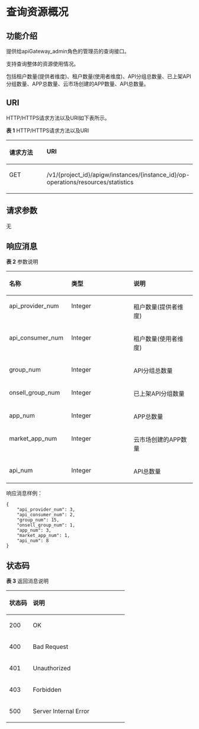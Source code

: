 # 查询资源概况<a name="apig-phapi-180713151"></a>

## 功能介绍<a name="section142594180538"></a>

提供给apiGateway\_admin角色的管理员的查询接口。

支持查询整体的资源使用情况。

包括租户数量\(提供者维度\)、租户数量\(使用者维度\)、API分组总数量、已上架API分组数量、APP总数量、云市场创建的APP数量、API总数量。

## URI<a name="section142591518145311"></a>

HTTP/HTTPS请求方法以及URI如下表所示。

**表 1**  HTTP/HTTPS请求方法以及URI

<a name="table2068511412554"></a>
<table><thead align="left"><tr id="row20685341185519"><th class="cellrowborder" valign="top" width="29.17%" id="mcps1.2.3.1.1"><p id="p3384161845312"><a name="p3384161845312"></a><a name="p3384161845312"></a>请求方法</p>
</th>
<th class="cellrowborder" valign="top" width="70.83%" id="mcps1.2.3.1.2"><p id="p1384111865313"><a name="p1384111865313"></a><a name="p1384111865313"></a>URI</p>
</th>
</tr>
</thead>
<tbody><tr id="row8685164116555"><td class="cellrowborder" valign="top" width="29.17%" headers="mcps1.2.3.1.1 "><p id="p838411184539"><a name="p838411184539"></a><a name="p838411184539"></a>GET</p>
</td>
<td class="cellrowborder" valign="top" width="70.83%" headers="mcps1.2.3.1.2 "><p id="p19384151865310"><a name="p19384151865310"></a><a name="p19384151865310"></a>/v1/{project_id}/apigw/instances/{instance_id}/op-operations/resources/statistics</p>
</td>
</tr>
</tbody>
</table>

## 请求参数<a name="section1027541812532"></a>

无

## 响应消息<a name="section172751818145312"></a>

**表 2**  参数说明

<a name="table1961652045610"></a>
<table><thead align="left"><tr id="row1461632025612"><th class="cellrowborder" valign="top" width="33.33333333333333%" id="mcps1.2.4.1.1"><p id="p14384131816534"><a name="p14384131816534"></a><a name="p14384131816534"></a>名称</p>
</th>
<th class="cellrowborder" valign="top" width="33.33333333333333%" id="mcps1.2.4.1.2"><p id="p14384121812539"><a name="p14384121812539"></a><a name="p14384121812539"></a>类型</p>
</th>
<th class="cellrowborder" valign="top" width="33.33333333333333%" id="mcps1.2.4.1.3"><p id="p12384161819539"><a name="p12384161819539"></a><a name="p12384161819539"></a>说明</p>
</th>
</tr>
</thead>
<tbody><tr id="row176161620155610"><td class="cellrowborder" valign="top" width="33.33333333333333%" headers="mcps1.2.4.1.1 "><p id="p15384151815537"><a name="p15384151815537"></a><a name="p15384151815537"></a>api_provider_num</p>
</td>
<td class="cellrowborder" valign="top" width="33.33333333333333%" headers="mcps1.2.4.1.2 "><p id="p133841018135314"><a name="p133841018135314"></a><a name="p133841018135314"></a>Integer</p>
</td>
<td class="cellrowborder" valign="top" width="33.33333333333333%" headers="mcps1.2.4.1.3 "><p id="p7384171885317"><a name="p7384171885317"></a><a name="p7384171885317"></a>租户数量(提供者维度)</p>
</td>
</tr>
<tr id="row1616112095614"><td class="cellrowborder" valign="top" width="33.33333333333333%" headers="mcps1.2.4.1.1 "><p id="p173842186531"><a name="p173842186531"></a><a name="p173842186531"></a>api_consumer_num</p>
</td>
<td class="cellrowborder" valign="top" width="33.33333333333333%" headers="mcps1.2.4.1.2 "><p id="p1638416188533"><a name="p1638416188533"></a><a name="p1638416188533"></a>Integer</p>
</td>
<td class="cellrowborder" valign="top" width="33.33333333333333%" headers="mcps1.2.4.1.3 "><p id="p2384218105310"><a name="p2384218105310"></a><a name="p2384218105310"></a>租户数量(使用者维度)</p>
</td>
</tr>
<tr id="row18616182020562"><td class="cellrowborder" valign="top" width="33.33333333333333%" headers="mcps1.2.4.1.1 "><p id="p1538481811538"><a name="p1538481811538"></a><a name="p1538481811538"></a>group_num</p>
</td>
<td class="cellrowborder" valign="top" width="33.33333333333333%" headers="mcps1.2.4.1.2 "><p id="p10384121845314"><a name="p10384121845314"></a><a name="p10384121845314"></a>Integer</p>
</td>
<td class="cellrowborder" valign="top" width="33.33333333333333%" headers="mcps1.2.4.1.3 "><p id="p1238411182539"><a name="p1238411182539"></a><a name="p1238411182539"></a>API分组总数量</p>
</td>
</tr>
<tr id="row1461610204568"><td class="cellrowborder" valign="top" width="33.33333333333333%" headers="mcps1.2.4.1.1 "><p id="p43841518195314"><a name="p43841518195314"></a><a name="p43841518195314"></a>onsell_group_num</p>
</td>
<td class="cellrowborder" valign="top" width="33.33333333333333%" headers="mcps1.2.4.1.2 "><p id="p83841618115319"><a name="p83841618115319"></a><a name="p83841618115319"></a>Integer</p>
</td>
<td class="cellrowborder" valign="top" width="33.33333333333333%" headers="mcps1.2.4.1.3 "><p id="p83844184531"><a name="p83844184531"></a><a name="p83844184531"></a>已上架API分组数量</p>
</td>
</tr>
<tr id="row561612045615"><td class="cellrowborder" valign="top" width="33.33333333333333%" headers="mcps1.2.4.1.1 "><p id="p7384141814536"><a name="p7384141814536"></a><a name="p7384141814536"></a>app_num</p>
</td>
<td class="cellrowborder" valign="top" width="33.33333333333333%" headers="mcps1.2.4.1.2 "><p id="p1138491815539"><a name="p1138491815539"></a><a name="p1138491815539"></a>Integer</p>
</td>
<td class="cellrowborder" valign="top" width="33.33333333333333%" headers="mcps1.2.4.1.3 "><p id="p143841718105318"><a name="p143841718105318"></a><a name="p143841718105318"></a>APP总数量</p>
</td>
</tr>
<tr id="row461682005617"><td class="cellrowborder" valign="top" width="33.33333333333333%" headers="mcps1.2.4.1.1 "><p id="p18384918115319"><a name="p18384918115319"></a><a name="p18384918115319"></a>market_app_num</p>
</td>
<td class="cellrowborder" valign="top" width="33.33333333333333%" headers="mcps1.2.4.1.2 "><p id="p183844182537"><a name="p183844182537"></a><a name="p183844182537"></a>Integer</p>
</td>
<td class="cellrowborder" valign="top" width="33.33333333333333%" headers="mcps1.2.4.1.3 "><p id="p133841818185310"><a name="p133841818185310"></a><a name="p133841818185310"></a>云市场创建的APP数量</p>
</td>
</tr>
<tr id="row9616152075618"><td class="cellrowborder" valign="top" width="33.33333333333333%" headers="mcps1.2.4.1.1 "><p id="p163846187537"><a name="p163846187537"></a><a name="p163846187537"></a>api_num</p>
</td>
<td class="cellrowborder" valign="top" width="33.33333333333333%" headers="mcps1.2.4.1.2 "><p id="p12384918125317"><a name="p12384918125317"></a><a name="p12384918125317"></a>Integer</p>
</td>
<td class="cellrowborder" valign="top" width="33.33333333333333%" headers="mcps1.2.4.1.3 "><p id="p17384191814538"><a name="p17384191814538"></a><a name="p17384191814538"></a>API总数量</p>
</td>
</tr>
</tbody>
</table>

响应消息样例：

```
{
	"api_provider_num": 3,
	"api_consumer_num": 2,
	"group_num": 15,
	"onsell_group_num": 1,
	"app_num": 3,
	"market_app_num": 1,
	"api_num": 8
}
```

## 状态码<a name="section7275818155314"></a>

**表 3**  返回消息说明

<a name="table102754180538"></a>
<table><thead align="left"><tr id="row18384818135317"><th class="cellrowborder" valign="top" width="20%" id="mcps1.2.3.1.1"><p id="p15384181811535"><a name="p15384181811535"></a><a name="p15384181811535"></a>状态码</p>
</th>
<th class="cellrowborder" valign="top" width="80%" id="mcps1.2.3.1.2"><p id="p538421813536"><a name="p538421813536"></a><a name="p538421813536"></a>说明</p>
</th>
</tr>
</thead>
<tbody><tr id="row73841218185318"><td class="cellrowborder" valign="top" width="20%" headers="mcps1.2.3.1.1 "><p id="p03841018135311"><a name="p03841018135311"></a><a name="p03841018135311"></a>200</p>
</td>
<td class="cellrowborder" valign="top" width="80%" headers="mcps1.2.3.1.2 "><p id="p203846181534"><a name="p203846181534"></a><a name="p203846181534"></a>OK</p>
</td>
</tr>
<tr id="row163842182538"><td class="cellrowborder" valign="top" width="20%" headers="mcps1.2.3.1.1 "><p id="p193841318145314"><a name="p193841318145314"></a><a name="p193841318145314"></a>400</p>
</td>
<td class="cellrowborder" valign="top" width="80%" headers="mcps1.2.3.1.2 "><p id="p1438461875313"><a name="p1438461875313"></a><a name="p1438461875313"></a>Bad Request</p>
</td>
</tr>
<tr id="row14384718155310"><td class="cellrowborder" valign="top" width="20%" headers="mcps1.2.3.1.1 "><p id="p1938441812532"><a name="p1938441812532"></a><a name="p1938441812532"></a>401</p>
</td>
<td class="cellrowborder" valign="top" width="80%" headers="mcps1.2.3.1.2 "><p id="p153841218155313"><a name="p153841218155313"></a><a name="p153841218155313"></a>Unauthorized</p>
</td>
</tr>
<tr id="row438421818535"><td class="cellrowborder" valign="top" width="20%" headers="mcps1.2.3.1.1 "><p id="p1638491825318"><a name="p1638491825318"></a><a name="p1638491825318"></a>403</p>
</td>
<td class="cellrowborder" valign="top" width="80%" headers="mcps1.2.3.1.2 "><p id="p33841218175316"><a name="p33841218175316"></a><a name="p33841218175316"></a>Forbidden</p>
</td>
</tr>
<tr id="row10384111816533"><td class="cellrowborder" valign="top" width="20%" headers="mcps1.2.3.1.1 "><p id="p138411819539"><a name="p138411819539"></a><a name="p138411819539"></a>500</p>
</td>
<td class="cellrowborder" valign="top" width="80%" headers="mcps1.2.3.1.2 "><p id="p6744143"><a name="p6744143"></a><a name="p6744143"></a>Server Internal Error</p>
</td>
</tr>
</tbody>
</table>

